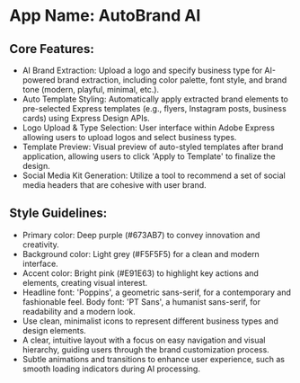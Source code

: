 # **App Name**: AutoBrand AI

## Core Features:

- AI Brand Extraction: Upload a logo and specify business type for AI-powered brand extraction, including color palette, font style, and brand tone (modern, playful, minimal, etc.).
- Auto Template Styling: Automatically apply extracted brand elements to pre-selected Express templates (e.g., flyers, Instagram posts, business cards) using Express Design APIs.
- Logo Upload & Type Selection: User interface within Adobe Express allowing users to upload logos and select business types.
- Template Preview: Visual preview of auto-styled templates after brand application, allowing users to click 'Apply to Template' to finalize the design.
- Social Media Kit Generation: Utilize a tool to recommend a set of social media headers that are cohesive with user brand.

## Style Guidelines:

- Primary color: Deep purple (#673AB7) to convey innovation and creativity.
- Background color: Light grey (#F5F5F5) for a clean and modern interface.
- Accent color: Bright pink (#E91E63) to highlight key actions and elements, creating visual interest.
- Headline font: 'Poppins', a geometric sans-serif, for a contemporary and fashionable feel. Body font: 'PT Sans', a humanist sans-serif, for readability and a modern look.
- Use clean, minimalist icons to represent different business types and design elements.
- A clear, intuitive layout with a focus on easy navigation and visual hierarchy, guiding users through the brand customization process.
- Subtle animations and transitions to enhance user experience, such as smooth loading indicators during AI processing.